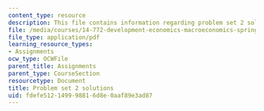 ```yaml
---
content_type: resource
description: This file contains information regarding problem set 2 solution.
file: /media/courses/14-772-development-economics-macroeconomics-spring-2013/fdefe512149998816d8e0aaf89e3ad87_MIT14_772S13_pset2_sol.pdf
file_type: application/pdf
learning_resource_types:
- Assignments
ocw_type: OCWFile
parent_title: Assignments
parent_type: CourseSection
resourcetype: Document
title: Problem set 2 solutions
uid: fdefe512-1499-9881-6d8e-0aaf89e3ad87
---
```

